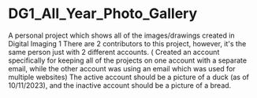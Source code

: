 # DG1_All_Year_Photo_Gallery
A personal project which shows all of the images/drawings created in Digital Imaging 1
There are 2 contributors to this project, however, it's the same person just with 2 different accounts. 
( Created an account specifically for keeping all of the projects on one account with a separate email, while the other account was using an email which was used for multiple websites)
The active account should be a picture of a duck (as of 10/11/2023), and the inactive account should be a picture of a bread.
